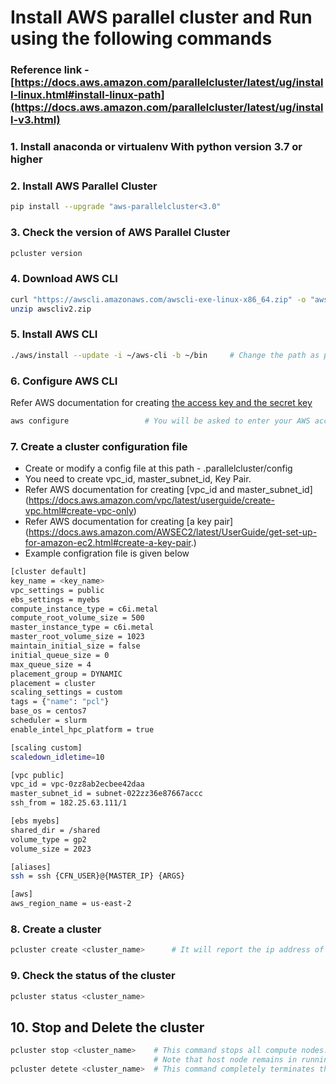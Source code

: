
# Install AWS parallel cluster and Run using the following commands

### Reference link - [https://docs.aws.amazon.com/parallelcluster/latest/ug/install-linux.html#install-linux-path](https://docs.aws.amazon.com/parallelcluster/latest/ug/install-v3.html)

### 1. Install anaconda or virtualenv With python version 3.7 or higher 
### 2. Install AWS Parallel Cluster
```bash
pip install --upgrade "aws-parallelcluster<3.0"
```

### 3. Check the version of AWS Parallel Cluster
```bash
pcluster version
```

### 4. Download AWS CLI
```bash
curl "https://awscli.amazonaws.com/awscli-exe-linux-x86_64.zip" -o "awscliv2.zip"
unzip awscliv2.zip
```

### 5. Install AWS CLI
```bash
./aws/install --update -i ~/aws-cli -b ~/bin     # Change the path as per your requirement
```

### 6. Configure AWS CLI
Refer AWS documentation for creating [the access key and the secret key](https://docs.aws.amazon.com/powershell/latest/userguide/pstools-appendix-sign-up.html)
```bash
aws configure                 # You will be asked to enter your AWS access key and secret key. Ask your admin for the same. You also need to have IAM access.
```

### 7. Create a cluster configuration file

* Create or modify a config file at this path - .parallelcluster/config
* You need to create vpc_id, master_subnet_id, Key Pair.
* Refer AWS documentation for creating [vpc_id and master_subnet_id] (https://docs.aws.amazon.com/vpc/latest/userguide/create-vpc.html#create-vpc-only)
* Refer AWS documentation for creating [a key pair] (https://docs.aws.amazon.com/AWSEC2/latest/UserGuide/get-set-up-for-amazon-ec2.html#create-a-key-pair.)
* Example configration file is given below
```bash
[cluster default]
key_name = <key_name>
vpc_settings = public
ebs_settings = myebs
compute_instance_type = c6i.metal
compute_root_volume_size = 500
master_instance_type = c6i.metal
master_root_volume_size = 1023
maintain_initial_size = false
initial_queue_size = 0
max_queue_size = 4
placement_group = DYNAMIC
placement = cluster
scaling_settings = custom
tags = {"name": "pcl"}
base_os = centos7
scheduler = slurm
enable_intel_hpc_platform = true

[scaling custom]
scaledown_idletime=10

[vpc public]
vpc_id = vpc-0zz8ab2ecbee42daa
master_subnet_id = subnet-022zz36e87667accc
ssh_from = 182.25.63.111/1

[ebs myebs]
shared_dir = /shared
volume_type = gp2
volume_size = 2023

[aliases]
ssh = ssh {CFN_USER}@{MASTER_IP} {ARGS}

[aws]
aws_region_name = us-east-2
```

### 8. Create a cluster
```bash
pcluster create <cluster_name>      # It will report the ip address of the master node. ssh to the master node using the ip address.
```

### 9. Check the status of the cluster
```bash
pcluster status <cluster_name>
```

## 10. Stop and Delete the cluster
```bash
pcluster stop <cluster_name>    # This command stops all compute nodes. Ensure that the cluster is in STOPPED state using pcluster status command.
                                # Note that host node remains in running state while the cluster is stopped.
pcluster detete <cluster_name>  # This command completely terminates the cluster including all compute nodes, host node and the shared drive.
```
